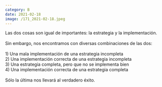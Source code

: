 ```yaml
--- 
category: B 
date: 2021-02-18 
image: /171_2021-02-18.jpeg 
--- 
```


Las dos cosas son igual de importantes: la estrategia y la implementación. <br><br>Sin embargo, nos encontramos con diversas combinaciones de las dos:<br><br>1) Una mala implementación de una estrategia incompleta<br>2) Una implementación correcta de una estrategia incompleta <br>3) Una estrategia completa, pero que no se implementa bien<br>4) Una implementación correcta de una estrategia completa<br><br>Sólo la última nos llevará al verdadero éxito.